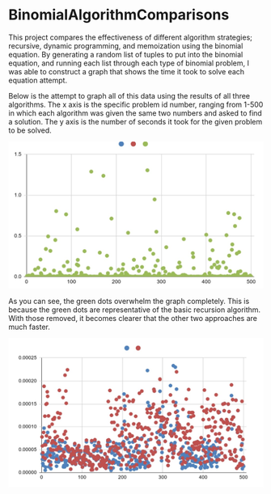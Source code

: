 # BinomialAlgorithmComparisons
This project compares the effectiveness of different algorithm strategies; recursive, dynamic programming, and memoization using the binomial equation. By generating a random list of tuples to put into the binomial equation, and running each list through each type of binomial problem, I was able to construct a graph that shows the time it took to solve each equation attempt.

Below is the attempt to graph all of this data using the results of all three algorithms. The x axis is the specific problem id number, ranging from 1-500 in which each algorithm was given the same two numbers and asked to find a solution. The y axis is the number of seconds it took for the given problem to be solved. 

![Initial Comparison](https://github.com/jk1834/BinomialAlgorithmComparisons/blob/main/captures/binomialcapture1.jpg)

As you can see, the green dots overwhelm the graph completely. This is because the green dots are representative of the basic recursion algorithm. With those removed, it becomes clearer that the other two approaches are much faster.

![Culled Comparison](https://github.com/jk1834/BinomialAlgorithmComparisons/blob/main/captures/binomialcapture2.jpg)

